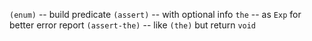 `(enum)` -- build predicate
`(assert)` -- with optional info
`the` -- as `Exp` for better error report
`(assert-the)` -- like `(the)` but return `void`
